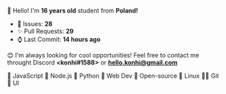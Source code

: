 
👋 Hello! I'm <b>16 years old</b> student from <b>Poland!</b>

- 🔮 Issues: **28**
- ✨ Pull Requests: **29**
- ⌚ Last Commit: **14 hours ago**

😊 I'm always looking for cool opportunities! Feel free to contact me throught Discord <b><konhi#1588></b> or <b>hello.konhi@gmail.com</b>

💛 JavaScript   💚 Node.js   💙 Python   🧡 Web Dev   💖 Open-source   🐧 Linux   🐱‍💻 Git   🎨 UI
